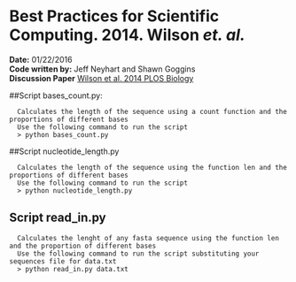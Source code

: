 # Best Practices for Scientific Computing. 2014. Wilson *et. al.*
  
**Date:**  01/22/2016    
**Code written by:** Jeff Neyhart and Shawn Goggins  
**Discussion Paper** [Wilson et al. 2014 PLOS Biology](http://journals.plos.org/plosbiology/article?id=10.1371/journal.pbio.1001745)
    
##Script bases_count.py:   
```    
  Calculates the length of the sequence using a count function and the proportions of different bases    
  Use the following command to run the script    
  > python bases_count.py
```

##Script nucleotide_length.py
```
  Calculates the length of the sequence using the function len and the proportions of different bases     
  Use the following command to run the script    
  > python nucleotide_length.py
```

## Script read_in.py
```
  Calculates the lenght of any fasta sequence using the function len and the proportion of different bases    
  Use the following command to run the script substituting your sequences file for data.txt    
  > python read_in.py data.txt    
```

